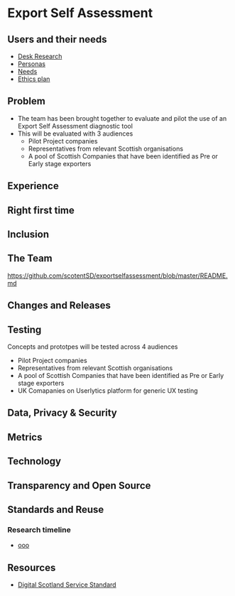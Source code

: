 # Export Self Assessment

##  Users and their needs

- [Desk Research](desk.md)
- [Personas](personas.md)
- [Needs](needs.md)
- [Ethics plan](ethics.md)

## Problem
- The team has been brought together to evaluate and pilot the use of an Export Self Assessment diagnostic tool
- This will be evaluated with 3 audiences
    - Pilot Project companies
    - Representatives from relevant Scottish organisations
    - A pool of Scottish Companies that have been identified as Pre or Early stage exporters    

## Experience


## Right first time


## Inclusion


## The Team
https://github.com/scotentSD/exportselfassessment/blob/master/README.md

## Changes and Releases


## Testing
Concepts and prototpes will be tested across 4 audiences

- Pilot Project companies
- Representatives from relevant Scottish organisations
- A pool of Scottish Companies that have been identified as Pre or Early stage exporters    
- UK Comapanies on Userlytics platform for generic UX testing

## Data, Privacy & Security


## Metrics


## Technology


## Transparency and Open Source


## Standards and Reuse



### Research timeline
- [ooo](#)

## Resources
- [Digital Scotland Service Standard](https://digitalsupporthub.service.gov.scot/s/article/digital-scotland-service-standard)

